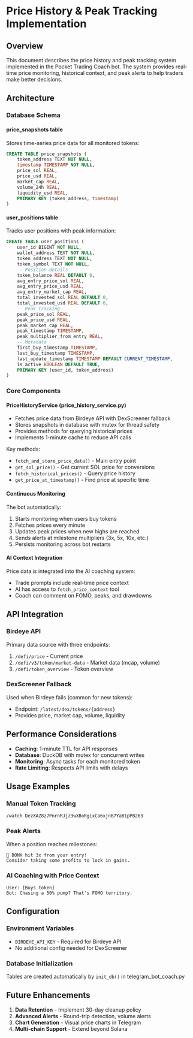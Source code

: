 # Price History & Peak Tracking Implementation

## Overview

This document describes the price history and peak tracking system implemented in the Pocket Trading Coach bot. The system provides real-time price monitoring, historical context, and peak alerts to help traders make better decisions.

## Architecture

### Database Schema

#### price_snapshots table
Stores time-series price data for all monitored tokens:
```sql
CREATE TABLE price_snapshots (
    token_address TEXT NOT NULL,
    timestamp TIMESTAMP NOT NULL,
    price_sol REAL,
    price_usd REAL,
    market_cap REAL,
    volume_24h REAL,
    liquidity_usd REAL,
    PRIMARY KEY (token_address, timestamp)
)
```

#### user_positions table
Tracks user positions with peak information:
```sql
CREATE TABLE user_positions (
    user_id BIGINT NOT NULL,
    wallet_address TEXT NOT NULL,
    token_address TEXT NOT NULL,
    token_symbol TEXT NOT NULL,
    -- Position details
    token_balance REAL DEFAULT 0,
    avg_entry_price_sol REAL,
    avg_entry_price_usd REAL,
    avg_entry_market_cap REAL,
    total_invested_sol REAL DEFAULT 0,
    total_invested_usd REAL DEFAULT 0,
    -- Peak tracking
    peak_price_sol REAL,
    peak_price_usd REAL,
    peak_market_cap REAL,
    peak_timestamp TIMESTAMP,
    peak_multiplier_from_entry REAL,
    -- Metadata
    first_buy_timestamp TIMESTAMP,
    last_buy_timestamp TIMESTAMP,
    last_update_timestamp TIMESTAMP DEFAULT CURRENT_TIMESTAMP,
    is_active BOOLEAN DEFAULT TRUE,
    PRIMARY KEY (user_id, token_address)
)
```

### Core Components

#### PriceHistoryService (price_history_service.py)
- Fetches price data from Birdeye API with DexScreener fallback
- Stores snapshots in database with mutex for thread safety
- Provides methods for querying historical prices
- Implements 1-minute cache to reduce API calls

Key methods:
- `fetch_and_store_price_data()` - Main entry point
- `get_sol_price()` - Get current SOL price for conversions
- `fetch_historical_prices()` - Query price history
- `get_price_at_timestamp()` - Find price at specific time

#### Continuous Monitoring
The bot automatically:
1. Starts monitoring when users buy tokens
2. Fetches prices every minute
3. Updates peak prices when new highs are reached
4. Sends alerts at milestone multipliers (3x, 5x, 10x, etc.)
5. Persists monitoring across bot restarts

#### AI Context Integration
Price data is integrated into the AI coaching system:
- Trade prompts include real-time price context
- AI has access to `fetch_price_context` tool
- Coach can comment on FOMO, peaks, and drawdowns

## API Integration

### Birdeye API
Primary data source with three endpoints:
1. `/defi/price` - Current price
2. `/defi/v3/token/market-data` - Market data (mcap, volume)
3. `/defi/token_overview` - Token overview

### DexScreener Fallback
Used when Birdeye fails (common for new tokens):
- Endpoint: `/latest/dex/tokens/{address}`
- Provides price, market cap, volume, liquidity

## Performance Considerations

- **Caching**: 1-minute TTL for API responses
- **Database**: DuckDB with mutex for concurrent writes
- **Monitoring**: Async tasks for each monitored token
- **Rate Limiting**: Respects API limits with delays

## Usage Examples

### Manual Token Tracking
```
/watch DezXAZ8z7PnrnRJjz3wXBoRgixCa6xjnB7YaB1pPB263
```

### Peak Alerts
When a position reaches milestones:
```
🚀 BONK hit 3x from your entry!
Consider taking some profits to lock in gains.
```

### AI Coaching with Price Context
```
User: [Buys token]
Bot: Chasing a 50% pump? That's FOMO territory.
```

## Configuration

### Environment Variables
- `BIRDEYE_API_KEY` - Required for Birdeye API
- No additional config needed for DexScreener

### Database Initialization
Tables are created automatically by `init_db()` in telegram_bot_coach.py

## Future Enhancements

1. **Data Retention** - Implement 30-day cleanup policy
2. **Advanced Alerts** - Round-trip detection, volume alerts
3. **Chart Generation** - Visual price charts in Telegram
4. **Multi-chain Support** - Extend beyond Solana 